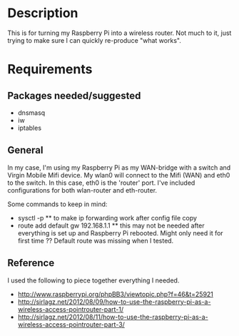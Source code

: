 # Description #

This is for turning my Raspberry Pi into a wireless router.  Not much to it, just trying to make sure I can quickly re-produce "what works".

# Requirements #

## Packages needed/suggested ##
* dnsmasq
* iw
* iptables


## General ##

In my case, I'm using my Raspberry Pi as my WAN-bridge with a switch and Virgin Mobile Mifi device.  My wlan0 will connect to the Mifi (WAN) and eth0 to the switch.  In this case, eth0 is the 'router' port.  I've included configurations for both wlan-router and eth-router.

Some commands to keep in mind:
* sysctl -p
** to make ip forwarding work after config file copy
* route add default gw 192.168.1.1
** this may not be needed after everything is set up and Raspberry Pi rebooted. Might only need it for first time ??  Default route was missing when I tested.


## Reference ##
I used the following to piece together everything I needed.
* http://www.raspberrypi.org/phpBB3/viewtopic.php?f=46&t=25921
* http://sirlagz.net/2012/08/09/how-to-use-the-raspberry-pi-as-a-wireless-access-pointrouter-part-1/
* http://sirlagz.net/2012/08/11/how-to-use-the-raspberry-pi-as-a-wireless-access-pointrouter-part-3/


